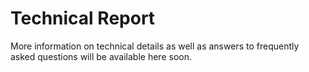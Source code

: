 # Technical Report

More information on technical details as well as answers to frequently asked questions will be available here soon.
